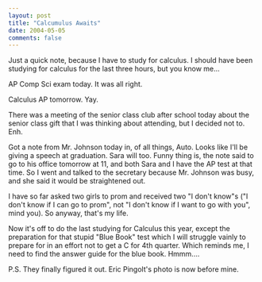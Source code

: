 ```yaml
---
layout: post
title: "Calcumulus Awaits"
date: 2004-05-05
comments: false
---
```

Just a quick note, because I have to study for calculus. I should have been
studying for calculus for the last three hours, but you know me...




AP Comp Sci exam today. It was all right.




Calculus AP tomorrow. Yay.




There was a meeting of the senior class club after school today about the
senior class gift that I was thinking about attending, but I decided not to.
Enh.




Got a note from Mr. Johnson today in, of all things, Auto. Looks like I'll be
giving a speech at graduation. Sara will too. Funny thing is, the note said to
go to his office tomorrow at 11, and both Sara and I have the AP test at that
time. So I went and talked to the secretary because Mr. Johnson was busy, and
she said it would be straightened out.




I have so far asked two girls to prom and received two "I don't know"s ("I
don't know if I can go to prom", not "I don't know if I want to go with you",
mind you). So anyway, that's my life.




Now it's off to do the last studying for Calculus this year, except the
preparation for that stupid "Blue Book" test which I will struggle vainly to
prepare for in an effort not to get a C for 4th quarter. Which reminds me, I
need to find the answer guide for the blue book. Hmmm....




P.S. They finally figured it out. Eric Pingolt's photo is now before mine.
